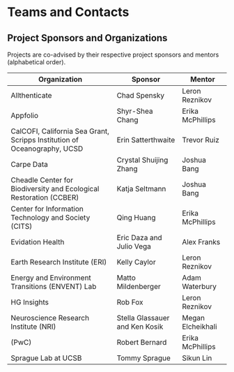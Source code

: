 # Teams and Contacts



## Project Sponsors and Organizations

Projects are co-advised by their respective project sponsors and mentors (alphabetical order).

| Organization | Sponsor | Mentor
|---|---|---|
| Allthenticate | Chad Spensky | Leron Reznikov |
| Appfolio | Shyr-Shea Chang | Erika McPhillips |
| CalCOFI, California Sea Grant, Scripps Institution of Oceanography, UCSD | Erin Satterthwaite | Trevor Ruiz |
| Carpe Data | Crystal Shuijing Zhang | Joshua Bang |
| Cheadle Center for Biodiversity and Ecological Restoration (CCBER) | Katja Seltmann | Joshua Bang |
| Center for Information Technology and Society (CITS) | Qing Huang | Erika McPhillips |
| Evidation Health | Eric Daza and Julio Vega | Alex Franks |
| Earth Research Institute  (ERI) | Kelly Caylor | Leron Reznikov |
| Energy and Environment Transitions (ENVENT)  Lab | Matto Mildenberger | Adam Waterbury | 
| HG Insights | Rob Fox | Leron Reznikov |
| Neuroscience Research Institute (NRI) | Stella Glassauer and Ken Kosik | Megan Elcheikhali |
| (PwC) | Robert Bernard | Erika McPhillips |
| Sprague Lab at UCSB | Tommy Sprague | Sikun Lin |


